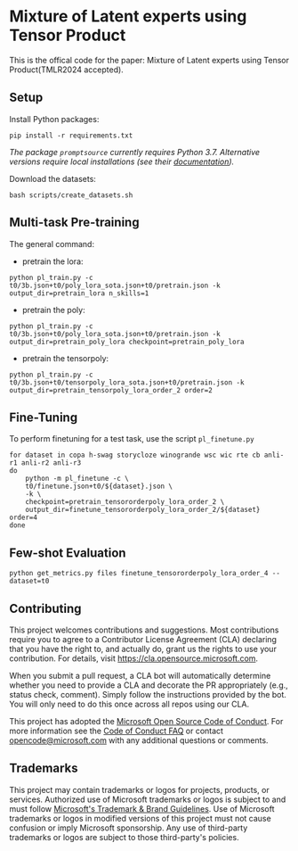 # Mixture of Latent experts using Tensor Product

This is the offical code for the paper: Mixture of Latent experts using Tensor Product(TMLR2024 accepted). 

## Setup

Install Python packages:

`pip install -r requirements.txt`

_The package `promptsource` currently requires Python 3.7. Alternative versions require local installations (see their [documentation](https://github.com/bigscience-workshop/promptsource#setup))._

Download the datasets:

`bash scripts/create_datasets.sh`

## Multi-task Pre-training

The general command:
- pretrain the lora:

```
python pl_train.py -c t0/3b.json+t0/poly_lora_sota.json+t0/pretrain.json -k output_dir=pretrain_lora n_skills=1

```

- pretrain the poly:

```
python pl_train.py -c t0/3b.json+t0/poly_lora_sota.json+t0/pretrain.json -k output_dir=pretrain_poly_lora checkpoint=pretrain_poly_lora
```

- pretrain the tensorpoly:

```
python pl_train.py -c t0/3b.json+t0/tensorpoly_lora_sota.json+t0/pretrain.json -k output_dir=pretrain_tensorpoly_lora_order_2 order=2
```

## Fine-Tuning

To perform finetuning for a test task, use the script `pl_finetune.py`

```
for dataset in copa h-swag storycloze winogrande wsc wic rte cb anli-r1 anli-r2 anli-r3
do
    python -m pl_finetune -c \
    t0/finetune.json+t0/${dataset}.json \
    -k \
    checkpoint=pretrain_tensororderpoly_lora_order_2 \
    output_dir=finetune_tensororderpoly_lora_order_2/${dataset} order=4
done
```
## Few-shot Evaluation

```
python get_metrics.py files finetune_tensororderpoly_lora_order_4 --dataset=t0
```
## Contributing

This project welcomes contributions and suggestions.  Most contributions require you to agree to a
Contributor License Agreement (CLA) declaring that you have the right to, and actually do, grant us
the rights to use your contribution. For details, visit https://cla.opensource.microsoft.com.

When you submit a pull request, a CLA bot will automatically determine whether you need to provide
a CLA and decorate the PR appropriately (e.g., status check, comment). Simply follow the instructions
provided by the bot. You will only need to do this once across all repos using our CLA.

This project has adopted the [Microsoft Open Source Code of Conduct](https://opensource.microsoft.com/codeofconduct/).
For more information see the [Code of Conduct FAQ](https://opensource.microsoft.com/codeofconduct/faq/) or
contact [opencode@microsoft.com](mailto:opencode@microsoft.com) with any additional questions or comments.


## Trademarks

This project may contain trademarks or logos for projects, products, or services. Authorized use of Microsoft 
trademarks or logos is subject to and must follow 
[Microsoft's Trademark & Brand Guidelines](https://www.microsoft.com/en-us/legal/intellectualproperty/trademarks/usage/general).
Use of Microsoft trademarks or logos in modified versions of this project must not cause confusion or imply Microsoft sponsorship.
Any use of third-party trademarks or logos are subject to those third-party's policies.
